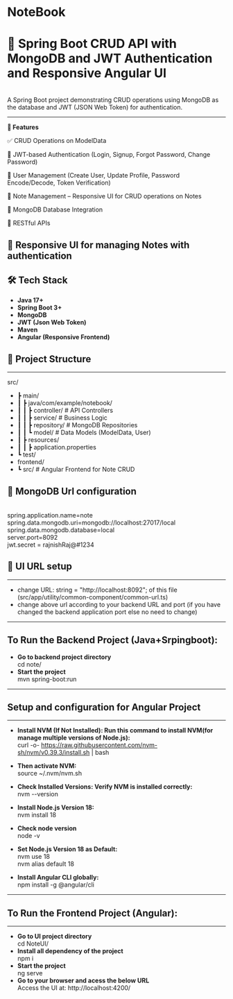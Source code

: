 # NoteBook

# 📒 Spring Boot CRUD API with MongoDB and JWT Authentication and Responsive Angular UI

<br /> A Spring Boot project demonstrating CRUD operations using MongoDB as the database and JWT (JSON Web Token) for authentication.

---

**🚀 Features**

✅ CRUD Operations on ModelData

🔐 JWT-based Authentication (Login, Signup, Forgot Password, Change Password)

👤 User Management (Create User, Update Profile, Password Encode/Decode, Token Verification)

📝 Note Management – Responsive UI for CRUD operations on Notes

📂 MongoDB Database Integration

📡 RESTful APIs

📱 Responsive UI for managing Notes with authentication
---

## 🛠️ Tech Stack
- **Java 17+**  
- **Spring Boot 3+**  
- **MongoDB**  
- **JWT (Json Web Token)**  
- **Maven**  
- **Angular (Responsive Frontend)**


## 📂 Project Structure
---
src/
 - ┣ main/
 - ┃ ┣ java/com/example/notebook/
 - ┃ ┃ ┣ controller/         # API Controllers
 - ┃ ┃ ┣ service/            # Business Logic
 - ┃ ┃ ┣ repository/         # MongoDB Repositories
 - ┃ ┃ ┗ model/              # Data Models (ModelData, User)
 - ┃ ┣ resources/
 - ┃ ┃ ┣ application.properties
 - ┗ test/
 - frontend/
 - ┗ src/                   # Angular Frontend for Note CRUD
   
## 📂 MongoDB Url configuration 

<br /> spring.application.name=note
<br /> spring.data.mongodb.uri=mongodb://localhost:27017/local
<br /> spring.data.mongodb.database=local
<br /> server.port=8092
<br /> jwt.secret = rajnishRaj@#1234
## 📂 UI URL setup
---
- change URL: string = "http://localhost:8092"; of this file (src/app/utility/common-component/common-url.ts)  
- change above url according to your backend URL and port (if you have changed the backend application port else no need to change)
---
## To Run the Backend Project (Java+Srpingboot):
- **Go to backend project directory**
<br /> cd note/
- **Start the project**
<br /> mvn spring-boot:run

---
## Setup and configuration for Angular Project 
---
- **Install NVM (If Not Installed): Run this command to install NVM(for manage multiple versions of Node.js):**
<br /> curl -o- https://raw.githubusercontent.com/nvm-sh/nvm/v0.39.3/install.sh | bash

- **Then activate NVM:**
<br /> source ~/.nvm/nvm.sh

- **Check Installed Versions: Verify NVM is installed correctly:**
<br /> nvm --version

- **Install Node.js Version 18:**
<br /> nvm install 18

- **Check node version**
<br /> node -v

- **Set Node.js Version 18 as Default:**
<br /> nvm use 18
<br /> nvm alias default 18

- **Install Angular CLI globally:**
<br /> npm install -g @angular/cli

---
## To Run the Frontend Project (Angular):
---
- **Go to UI project directory**
<br /> cd NoteUI/
- **Install all dependency of the project**
<br /> npm i
- **Start the project**
<br /> ng serve
- **Go to your browser and acess the below URL**
<br /> Access the UI at: http://localhost:4200/

